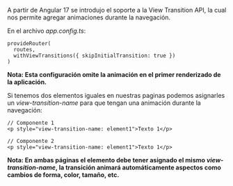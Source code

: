 A partir de Angular 17 se introdujo el soporte a la View Transition API, la cual nos permite agregar animaciones durante la navegación.

En el archivo *app.config.ts*:

```
provideRouter(
  routes,
  withViewTransitions({ skipInitialTransition: true })
)
```

**Nota: Esta configuración omite la animación en el primer renderizado de la aplicación.**

Si tenemos dos elementos iguales en nuestras paginas podemos asignarles un *view-transition-name* para que tengan una animación durante la navegación:

```
// Componente 1
<p style="view-transition-name: element1">Texto 1</p>

// Componente 2
<p style="view-transition-name: element1">Texto 1</p>
```

**Nota: En ambas páginas el elemento debe tener asignado el mismo *view-transition-name*, la transición animará automáticamente aspectos como cambios de forma, color, tamaño, etc.**